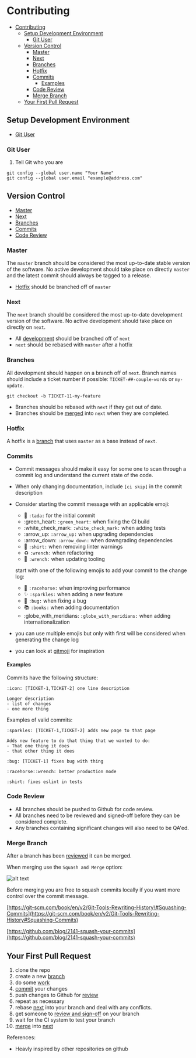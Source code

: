# Contributing

* [Contributing](contributing.md#contributing)
  * [Setup Development Environment](contributing.md#setup-development-environment)
    * [Git User](contributing.md#git-user)
  * [Version Control](contributing.md#version-control)
    * [Master](contributing.md#master)
    * [Next](contributing.md#next)
    * [Branches](contributing.md#branches)
    * [Hotfix](contributing.md#hotfix)
    * [Commits](contributing.md#commits)
      * [Examples](contributing.md#examples)
    * [Code Review](contributing.md#code-review)
    * [Merge Branch](contributing.md#merge-branch)
  * [Your First Pull Request](contributing.md#your-first-pull-request)

## Setup Development Environment

* [Git User](contributing.md#git-user)

### Git User

1. Tell Git who you are

```text
git config --global user.name "Your Name"
git config --global user.email "example@address.com"
```

## Version Control

* [Master](contributing.md#master)
* [Next](contributing.md#next)
* [Branches](contributing.md#branches)
* [Commits](contributing.md#commits)
* [Code Review](contributing.md#code-review)

### Master

The `master` branch should be considered the most up-to-date stable version of the software. No active development should take place on directly `master` and the latest commit should always be tagged to a release.

* [Hotfix](contributing.md#hotfix) should be branched off of `master`

### Next

The `next` branch should be considered the most up-to-date development version of the software. No active development should take place on directly on `next`.

* All [development](contributing.md#branches) should be branched off of `next`
* `next` should be rebased with `master` after a hotfix

### Branches

All development should happen on a branch off of `next`. Branch names should include a ticket number if possible: `TICKET-##-couple-words` or `my-update`.

```text
git checkout -b TICKET-11-my-feature
```

* Branches should be rebased with `next` if they get out of date.
* Branches should be [merged](contributing.md#merge-branch) into `next` when they are completed.

### Hotfix

A hotfix is a [branch](contributing.md#branches) that uses `master` as a base instead of `next`.

### Commits

* Commit messages should make it easy for some one to scan through a commit log and understand the current state of the code.
* When only changing documentation, include `[ci skip]` in the commit description
* Consider starting the commit message with an applicable emoji:

  * :tada: `:tada:` for the initial commit
  * :green\_heart: `:green_heart:` when fixing the CI build
  * :white\_check\_mark: `:white_check_mark:` when adding tests
  * :arrow\_up: `:arrow_up:` when upgrading dependencies
  * :arrow\_down: `:arrow_down:` when downgrading dependencies
  * :shirt: `:shirt:` when removing linter warnings
  * :recycle: `:wrench:` when refactoring
  * :wrench: `:wrench:` when updating tooling

  start with one of the following emojis to add your commit to the change log:

  * :racehorse: `:racehorse:` when improving performance
  * :sparkles: `:sparkles:` when adding a new feature
  * :bug: `:bug:` when fixing a bug
  * :books: `:books:` when adding documentation
  * :globe\_with\_meridians: `:globe_with_meridians:` when adding internationalization

* you can use multiple emojis but only with first will be considered when generating the change log
* you can look at [gitmoji](https://gitmoji.carloscuesta.me/) for inspiration

#### Examples

Commits have the following structure:

```text
:icon: [TICKET-1,TICKET-2] one line description

Longer description
- list of changes
- one more thing
```

Examples of valid commits:

```text
:sparkles: [TICKET-1,TICKET-2] adds new page to that page

Adds new feature to do that thing that we wanted to do:
- That one thing it does
- that other thing it does
```

```text
:bug: [TICKET-1] fixes bug with thing
```

```text
:racehorse::wrench: better production mode
```

```text
:shirt: fixes eslint in tests
```

### Code Review

* All branches should be pushed to Github for code review.
* All branches need to be reviewed and signed-off before they can be considered complete.
* Any branches containing significant changes will also need to be QA'ed.

### Merge Branch

After a branch has been [reviewed](contributing.md#code-review) it can be merged.

When merging use the `Squash and Merge` option:

![alt text](https://github.com/knitjs/knit/raw/master/docs/squash.png)

Before merging you are free to squash commits locally if you want more control over the commit message.

[https://git-scm.com/book/en/v2/Git-Tools-Rewriting-History\#Squashing-Commits](https://git-scm.com/book/en/v2/Git-Tools-Rewriting-History#Squashing-Commits)

[https://github.com/blog/2141-squash-your-commits](https://github.com/blog/2141-squash-your-commits)

## Your First Pull Request

1. clone the repo
2. create a new [branch](contributing.md#branches)
3. do some [work](contributing.md#setup-development-environment)
4. [commit](contributing.md#commits) your changes
5. push changes to Github for [review](contributing.md#code-review)
6. repeat as necessary
7. rebase [next](contributing.md#next) into your branch and deal with any conflicts.
8. get someone to [review and sign-off](contributing.md#code-review) on your branch
9. wait for the CI system to test your branch
10. [merge](contributing.md#merge-branch) into [next](contributing.md#next)

References:

* Heavly inspired by other repositories on github

